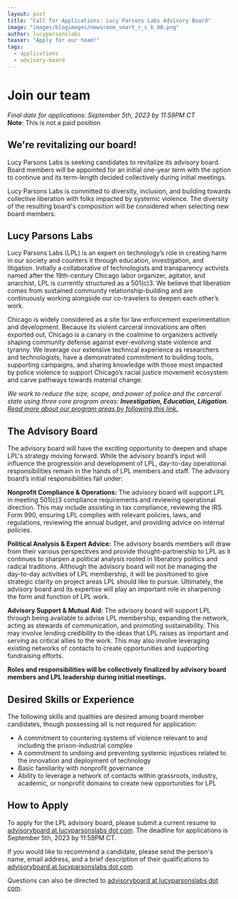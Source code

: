 ```yaml
---
layout: post
title: "Call for Applications: Lucy Parsons Labs Advisory Board"
image: "images/blogimages/newsroom_smart_r_s_b_80.png"
author: lucyparsonslabs
teaser: "Apply for our team!"
tags:
  - applications
  - advisory-board
---
```

# Join our team
*Final date for applications: September 5th, 2023 by 11:59PM CT*<br>
**Note**: This is not a paid position
## We're revitalizing our board!
Lucy Parsons Labs is seeking candidates to revitalize its advisory board. Board members will be appointed for an initial one-year term with the option to continue and its term-length decided collectively during initial meetings.

Lucy Parsons Labs is committed to diversity, inclusion, and building towards collective liberation with folks impacted by systemic violence. The diversity of the resulting board's composition will be considered when selecting new board members.
## Lucy Parsons Labs
Lucy Parsons Labs (LPL) is an expert on technology’s role in creating harm in our society and counters it through education, investigation, and litigation. Initially a collaborative of technologists and transparency activists named after the 19th-century Chicago labor organizer, agitator, and anarchist, LPL is currently structured as a 501(c)3. We believe that liberation comes from sustained community relationship-building and are continuously working alongside our co-travelers to deepen each other’s work. 

Chicago is widely considered as a site for law enforcement experimentation and development. Because its violent carceral innovations are often exported out, Chicago is a canary in the coalmine to organizers actively shaping community defense against ever-evolving state violence and tyranny. We leverage our extensive technical experience as researchers and technologists, have a demonstrated commitment to building tools, supporting campaigns, and sharing knowledge with those most impacted by police violence to support Chicago’s racial justice movement ecosystem and carve pathways towards material change.

*We work to reduce the size, scope, and power of police and the carceral state using three core program areas: **Investigation, Education, Litigation**. [Read more about our program areas by following this link.](/program-areas/)*
## The Advisory Board
The advisory board will have the exciting opportunity to deepen and shape LPL's strategy moving forward. While the advisory board’s input will influence the progression and development of LPL, day-to-day operational responsibilities remain in the hands of LPL members and staff. The advisory board’s initial responsibilities fall under:

**Nonprofit Compliance & Operations:** The advisory board will support LPL in meeting 501(c)3 compliance requirements and reviewing operational direction. This may include assisting in tax compliance, reviewing the IRS Form 990, ensuring LPL complies with relevant policies, laws, and regulations, reviewing the annual budget, and providing advice on internal policies.

**Political Analysis & Expert Advice:** The advisory boards members will draw from their various perspectives and provide thought-partnership to LPL as it continues to sharpen a political analysis rooted in liberatory politics and radical traditions. Although the advisory board will not be managing the day-to-day activities of LPL membership, it will be positioned to give strategic clarity on project areas LPL should like to pursue. Ultimately, the advisory board and its expertise will play an important role in sharpening the form and function of LPL work. 

**Advisory Support & Mutual Aid:** The advisory board will support LPL through being available to advise LPL membership, expanding the network, acting as stewards of communication, and promoting sustainability. This may involve lending credibility to the ideas that LPL raises as important and serving as critical allies to the work. This may also involve leveraging existing networks of contacts to create opportunities and supporting fundraising efforts.

**Roles and responsibilities will be collectively finalized by advisory board members and LPL leadership during initial meetings.**
## Desired Skills or Experience
The following skills and qualities are desired among board member candidates, though possessing all is not required for application:

- A commitment to countering systems of violence relevant to and including the prison-industrial complex 
- A commitment to undoing and preventing systemic injustices related to the innovation and deployment of technology
- Basic familiarity with nonprofit governance
- Ability to leverage a network of contacts within grassroots, industry, academic, or nonprofit domains to create new opportunities for LPL
## How to Apply
To apply for the LPL advisory board, please submit a current resume to [advisoryboard at lucyparsonslabs dot com](mailto:advisoryboard@lucyparsonslabs.com). The deadline for applications is September 5th, 2023 by 11:59PM CT. 

If you would like to recommend a candidate, please send the person's name, email address, and a brief description of their qualifications to [advisoryboard at lucyparsonslabs dot com](mailto:advisoryboard@lucyparsonslabs.com).

Questions can also be directed to [advisoryboard at lucyparsonslabs dot com](mailto:advisoryboard@lucyparsonslabs.com).
